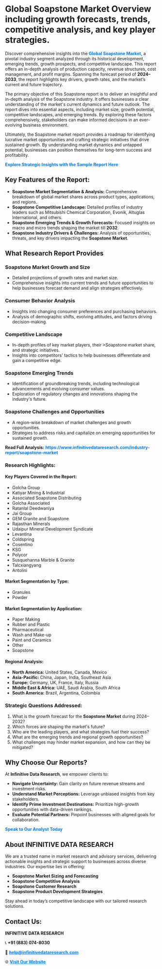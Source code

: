 <h1>Global Soapstone Market Overview including growth forecasts, trends, competitive analysis, and key player strategies.</h1>
<p>
Discover comprehensive insights into the 
<a href="https://www.infinitivedataresearch.com/industry-report/soapstone-market" rel="dofollow" style="color: #007BFF; text-decoration: none;"><strong>Global Soapstone Market</strong></a>, a pivotal industry segment analyzed through its historical development, emerging trends, growth prospects, and competitive landscape. This report offers an in-depth analysis of production capacity, revenue structures, cost management, and profit margins. Spanning the forecast period of <strong>2024–2033</strong>, the report highlights key drivers, growth rates, and the market’s current and future trajectory.
</p>
<p>
The primary objective of this Soapstone report is to deliver an insightful and in-depth analysis of the Soapstone industry. It offers businesses a clear understanding of the market's current dynamics and future outlook. The report dives into essential aspects, including market size, growth potential, competitive landscapes, and emerging trends. By exploring these factors comprehensively, stakeholders can make informed decisions in an ever-evolving business environment.
</p>
<p>
Ultimately, the Soapstone market report provides a roadmap for identifying lucrative market opportunities and crafting strategic initiatives that drive sustained growth. By understanding market dynamics and untapped potential, businesses can position themselves for long-term success and profitability.
</p>
<p>
<a href="https://www.infinitivedataresearch.com/request-sample/reportId=103239" style="color: #007BFF; text-decoration: none;"><strong>Explore Strategic Insights with the Sample Report Here</strong></a>
</p>

<h2>Key Features of the Report:</h2>
<ul>
<li><strong>Soapstone Market Segmentation & Analysis:</strong> Comprehensive breakdown of global market shares across product types, applications, and regions.</li>
<li><strong>Soapstone Competitive Landscape:</strong> Detailed profiles of industry leaders such as Mitsubishi Chemical Corporation, Evonik, Altuglas International, and others.</li>
<li><strong>Soapstone Emerging Trends & Growth Forecasts:</strong> Focused insights on macro and micro trends shaping the market till <strong>2032</strong>.</li>
<li><strong>Soapstone Industry Drivers & Challenges:</strong> Analysis of opportunities, threats, and key drivers impacting the <strong>Soapstone Market</strong>.</li>
</ul>

<h2>What Research Report Provides</h2>
<h3>Soapstone Market Growth and Size</h3>
<ul>
<li>Detailed projections of growth rates and market size.</li>
<li>Comprehensive insights into current trends and future opportunities to help businesses forecast demand and align strategies effectively.</li>
</ul>

<h3>Consumer Behavior Analysis</h3>
<ul>
<li>Insights into changing consumer preferences and purchasing behaviors.</li>
<li>Analysis of demographic shifts, evolving attitudes, and factors driving decision-making.</li>
</ul>

<h3>Competitive Landscape</h3>
<ul>
<li>In-depth profiles of key market players, their >Soapstone market share, and strategic initiatives.</li>
<li>Insights into competitors' tactics to help businesses differentiate and gain a competitive edge.</li>
</ul>

<h3>Soapstone Emerging Trends</h3>
<ul>
<li>Identification of groundbreaking trends, including technological advancements and evolving consumer values.</li>
<li>Exploration of regulatory changes and innovations shaping the industry's future.</li>
</ul>

<h3>Soapstone Challenges and Opportunities</h3>
<ul>
<li>A region-wise breakdown of market challenges and growth opportunities.</li>
<li>Strategies to address risks and capitalize on emerging opportunities for sustained growth.</li>
</ul>
<p><strong>Read Full Analysis:</strong> <a href="https://www.infinitivedataresearch.com/industry-report/soapstone-market" rel="dofollow" style="color: #007BFF; text-decoration: none;"><strong>https://www.infinitivedataresearch.com/industry-report/soapstone-market</strong></a></p>
<h3>Research Highlights:</h3>
<h4>Key Players Covered in the Report:</h4>
<ul><li>Golcha Group</li><li>Katiyar Mining &amp; Industrial</li><li>Associated Soapstone Distributing</li><li>Golcha Associated</li><li>Ratanlal Deedwaniya</li><li>Jai Group</li><li>GEM Granite and Soapstone</li><li>Rajasthan Minerals</li><li>Udaipur Mineral Development Syndicate</li><li>Levantina</li><li>Coldspring</li><li>Cosentino</li><li>KSG</li><li>Polycor</li><li>Susquehanna Marble &amp; Granite</li><li>Talcxiangyang</li><li>Antolini</li></ul>
<h4>Market Segmentation by Type:</h4>
<ul><li>Granules</li><li>Powder</li></ul>
<h4>Market Segmentation by Application:</h4>
<ul><li>Paper Making</li><li>Rubber and Plastic</li><li>Pharmaceutical</li><li>Wash and Make-up</li><li>Paint and Ceramics</li><li>Other</li><li>Soapstone</li></ul>

<h4>Regional Analysis:</h4>
<ul>
<li><strong>North America:</strong> United States, Canada, Mexico</li>
<li><strong>Asia-Pacific:</strong> China, Japan, India, Southeast Asia</li>
<li><strong>Europe:</strong> Germany, UK, France, Italy, Russia</li>
<li><strong>Middle East & Africa:</strong> UAE, Saudi Arabia, South Africa</li>
<li><strong>South America:</strong> Brazil, Argentina, Colombia</li>
</ul>

<h3>Strategic Questions Addressed:</h3>
<ol>
<li>What is the growth forecast for the <strong>Soapstone Market</strong> during 2024–2032?</li>
<li>Which forces are shaping the market's future?</li>
<li>Who are the leading players, and what strategies fuel their success?</li>
<li>What are the emerging trends and regional growth opportunities?</li>
<li>What challenges may hinder market expansion, and how can they be mitigated?</li>
</ol>

<h2>Why Choose Our Reports?</h2>
<p>At <strong>Infinitive Data Research</strong>, we empower clients to:</p>
<ul>
<li><strong>Navigate Uncertainty:</strong> Gain clarity on future revenue streams and investment risks.</li>
<li><strong>Understand Market Perceptions:</strong> Leverage unbiased insights from key stakeholders.</li>
<li><strong>Identify Prime Investment Destinations:</strong> Prioritize high-growth opportunities with data-driven rankings.</li>
<li><strong>Evaluate Potential Partners:</strong> Pinpoint businesses with aligned goals for collaboration.</li>
</ul>
<p><a href="https://www.infinitivedataresearch.com/industry-report/soapstone-market" rel="dofollow" style="color: #007BFF; text-decoration: none;"><strong>Speak to Our Analyst Today</strong></a></p>

<h2>About INFINITIVE DATA RESEARCH</h2>
<p>We are a trusted name in market research and advisory services, delivering actionable insights and strategic support to businesses across diverse industries. Our expertise lies in offering:</p>
<ul>
<li><strong>Soapstone Market Sizing and Forecasting</strong></li>
<li><strong>Soapstone Competitive Analysis</strong></li>
<li><strong>Soapstone Customer Research</strong></li>
<li><strong>Soapstone Product Development Strategies</strong></li>
</ul>
<p>Stay ahead in today’s competitive landscape with our tailored research solutions.</p>

<h2>Contact Us:</h2>
<p><strong>INFINITIVE DATA RESEARCH</strong></p>
<p>📞 <strong>+91 (883) 074-8030</strong></p>
<p>📧 <strong><a href="mailto:help@infinitivedataresearch.com" style="color: #007BFF;">help@infinitivedataresearch.com</a></strong></p>
<p>🌐 <strong><a href="https://www.infinitivedataresearch.com" rel="dofollow" style="color: #007BFF;">Visit Our Website</a></strong></p>